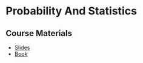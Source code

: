 # Probability And Statistics

## Course Materials

- [Slides](https://github.com/Mohsin-Ali-Mirza/University/tree/main/Sem4/Prob/slides)
- [Book](https://github.com/Mohsin-Ali-Mirza/University/tree/main/Sem4/Prob/books)


